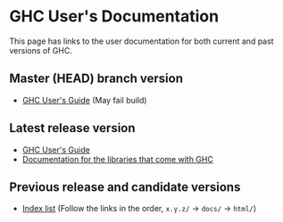 # GHC User's Documentation

This page has links to the user documentation for both current and past versions of GHC.

## Master (HEAD) branch version

- [GHC User's Guide](https://ghc.gitlab.haskell.org/ghc/doc/) (May fail build)


## Latest release version

- [GHC User's Guide](https://downloads.haskell.org/ghc/latest/docs/html/users_guide)
- [Documentation for the libraries that come with GHC](https://downloads.haskell.org/ghc/latest/docs/html/libraries/index.html)

## Previous release and candidate versions

- [Index list](https://downloads.haskell.org/ghc/)
  (Follow the links in the order, `x.y.z/` -> `docs/` -> `html/`)

